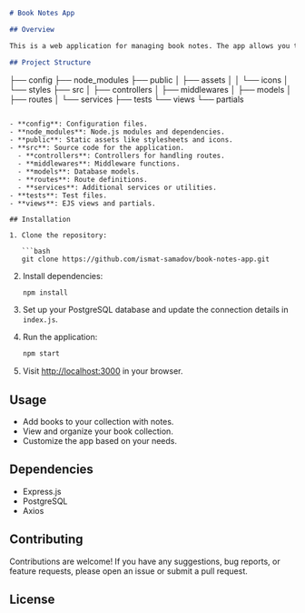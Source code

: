 
```markdown
# Book Notes App

## Overview

This is a web application for managing book notes. The app allows you to view and organize your book collection, including book details and notes.

## Project Structure

```
├── config
├── node_modules
├── public
│   ├── assets
│   │   └── icons
│   └── styles
├── src
│   ├── controllers
│   ├── middlewares
│   ├── models
│   ├── routes
│   └── services
├── tests
└── views
    └── partials
```

- **config**: Configuration files.
- **node_modules**: Node.js modules and dependencies.
- **public**: Static assets like stylesheets and icons.
- **src**: Source code for the application.
  - **controllers**: Controllers for handling routes.
  - **middlewares**: Middleware functions.
  - **models**: Database models.
  - **routes**: Route definitions.
  - **services**: Additional services or utilities.
- **tests**: Test files.
- **views**: EJS views and partials.

## Installation

1. Clone the repository:

   ```bash
   git clone https://github.com/ismat-samadov/book-notes-app.git
   ```

2. Install dependencies:

   ```bash
   npm install
   ```

3. Set up your PostgreSQL database and update the connection details in `index.js`.

4. Run the application:

   ```bash
   npm start
   ```

5. Visit [http://localhost:3000](http://localhost:3000) in your browser.

## Usage

- Add books to your collection with notes.
- View and organize your book collection.
- Customize the app based on your needs.

## Dependencies

- Express.js
- PostgreSQL
- Axios

## Contributing

Contributions are welcome! If you have any suggestions, bug reports, or feature requests, please open an issue or submit a pull request.

## License

<!-- This project is licensed under the [MIT License](LICENSE). -->
```

